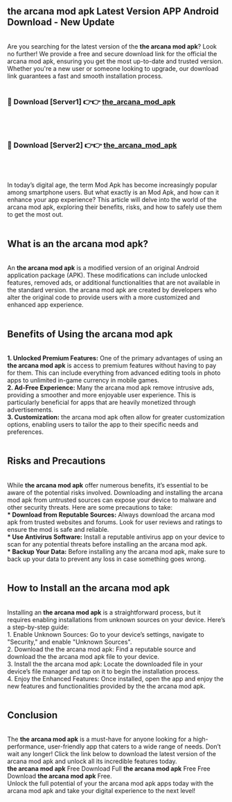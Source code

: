 ## the arcana mod apk Latest Version APP Android Download - New Update
<br>
Are you searching for the latest version of the <strong>the arcana mod apk</strong>? Look no further! We provide a free and secure download link for the official the arcana mod apk, ensuring you get the most up-to-date and trusted version. Whether you're a new user or someone looking to upgrade, our download link guarantees a fast and smooth installation process.
<br>
<br>
<h3>🔴 Download [Server1] 👉👉 <a href="https://modyolo.store/the+arcana+mod+apk">the_arcana_mod_apk</a></h3><br>
<br>
<h3>🔴 Download [Server2] 👉👉 <a href="https://modyolo.store/the+arcana+mod+apk">the_arcana_mod_apk</a></h3><br>
<br>
<br>
In today’s digital age, the term Mod Apk has become increasingly popular among smartphone users. But what exactly is an Mod Apk, and how can it enhance your app experience? This article will delve into the world of the arcana mod apk, exploring their benefits, risks, and how to safely use them to get the most out.
<br>
<br>
<h2>What is an the arcana mod apk?</h2>
<br>
An <strong>the arcana mod apk</strong> is a modified version of an original Android application package (APK). These modifications can include unlocked features, removed ads, or additional functionalities that are not available in the standard version. the arcana mod apk are created by developers who alter the original code to provide users with a more customized and enhanced app experience.
<br>
<br>
<h2>Benefits of Using the arcana mod apk</h2>
<br>
<strong> 1. Unlocked Premium Features:</strong> One of the primary advantages of using an <strong>the arcana mod apk</strong> is access to premium features without having to pay for them. This can include everything from advanced editing tools in photo apps to unlimited in-game currency in mobile games.
<br>
<strong> 2. Ad-Free Experience:</strong> Many the arcana mod apk remove intrusive ads, providing a smoother and more enjoyable user experience. This is particularly beneficial for apps that are heavily monetized through advertisements.
<br>
<strong> 3. Customization:</strong> the arcana mod apk often allow for greater customization options, enabling users to tailor the app to their specific needs and preferences.
<br>
<br>
<h2>Risks and Precautions</h2>
<br>
While <strong>the arcana mod apk</strong> offer numerous benefits, it’s essential to be aware of the potential risks involved. Downloading and installing the arcana mod apk from untrusted sources can expose your device to malware and other security threats. Here are some precautions to take:
<br>
<strong> * Download from Reputable Sources:</strong> Always download the arcana mod apk from trusted websites and forums. Look for user reviews and ratings to ensure the mod is safe and reliable.
<br>
<strong> * Use Antivirus Software:</strong> Install a reputable antivirus app on your device to scan for any potential threats before installing an the arcana mod apk.
<br>
<strong> * Backup Your Data:</strong> Before installing any the arcana mod apk, make sure to back up your data to prevent any loss in case something goes wrong.
<br>
<br>
<h2>How to Install an the arcana mod apk</h2>
<br>
Installing an <strong>the arcana mod apk</strong> is a straightforward process, but it requires enabling installations from unknown sources on your device. Here’s a step-by-step guide:
<br>
 1. Enable Unknown Sources: Go to your device’s settings, navigate to "Security," and enable "Unknown Sources".
<br>
 2. Download the the arcana mod apk: Find a reputable source and download the the arcana mod apk file to your device.
<br>
 3. Install the the arcana mod apk: Locate the downloaded file in your device’s file manager and tap on it to begin the installation process.
<br>
 4. Enjoy the Enhanced Features: Once installed, open the app and enjoy the new features and functionalities provided by the the arcana mod apk.
<br>
<br>
<h2><strong>Conclusion</strong></h2>
<br>
The <strong>the arcana mod apk</strong> is a must-have for anyone looking for a high-performance, user-friendly app that caters to a wide range of needs. Don’t wait any longer! Click the link below to download the latest version of the arcana mod apk and unlock all its incredible features today.
<br>
<strong>the arcana mod apk</strong> Free Download Full <strong>the arcana mod apk</strong> Free Free Download <strong>the arcana mod apk</strong> Free.
<br>
Unlock the full potential of your the arcana mod apk apps today with the arcana mod apk and take your digital experience to the next level!